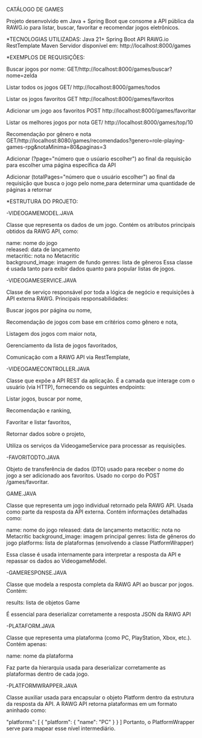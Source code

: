 CATÁLOGO DE GAMES


Projeto desenvolvido em Java + Spring Boot que consome a API pública da RAWG.io para listar, buscar, favoritar e recomendar jogos eletrônicos.



*TECNOLOGIAS UTILIZADAS:
Java 21+
Spring Boot
API RAWG.io
RestTemplate
Maven
Servidor disponível em:
http://localhost:8000/games




*EXEMPLOS DE REQUISIÇÕES:



Buscar jogos por nome:
GET/http://localhost:8000/games/buscar?nome=zelda

Listar todos os jogos 
GET/ http://localhost:8000/games/todos

Listar os jogos favoritos
GET http://localhost:8000/games/favoritos

Adicionar um jogo aos favoritos
POST  http://localhost:8000/games/favoritar

Listar os melhores jogos por nota
GET/ http://localhost:8000/games/top/10


Recomendação por gênero e nota
GET/http://localhost:8080/games/recomendados?genero=role-playing-games-rpg&notaMinima=80&paginas=3


Adicionar (?page="número que o usúario escolher") ao final da requisição para escolher uma página específica da API

Adicionar (totalPages="número que o usuário escolher") ao final da requisição que busca o jogo pelo nome,para determinar uma quantidade de páginas a retornar



*ESTRUTURA DO PROJETO:



-VIDEOGAMEMODEL.JAVA

Classe que representa os dados de um jogo.
Contém os atributos principais obtidos da RAWG API, como:
    
name: nome do jogo    
released: data de lançamento   
metacritic: nota no Metacritic    
background_image: imagem de fundo
genres: lista de gêneros
Essa classe é usada tanto para exibir dados quanto para popular listas de jogos.

-VIDEOGAMESERVICE.JAVA

Classe de serviço responsável por toda a lógica de negócio e requisições à API externa RAWG.
Principais responsabilidades:

Buscar jogos por página ou nome,

Recomendação de jogos com base em critérios como gênero e nota,

Listagem dos jogos com maior nota,

Gerenciamento da lista de jogos favoritados,

Comunicação com a RAWG API via RestTemplate,



-VIDEOGAMECONTROLLER.JAVA

Classe que expõe a API REST da aplicação.
É a camada que interage com o usuário (via HTTP), fornecendo os seguintes endpoints:

Listar jogos, buscar por nome,

Recomendação e ranking,

Favoritar e listar favoritos,

Retornar dados sobre o projeto,

Utiliza os serviços da VideogameService para processar as requisições.



-FAVORITODTO.JAVA

Objeto de transferência de dados (DTO) usado para receber o nome do jogo a ser adicionado aos favoritos.
Usado no corpo do POST /games/favoritar.



GAME.JAVA

Classe que representa um jogo individual retornado pela RAWG API.
Usada como parte da resposta da API externa. Contém informações detalhadas como:

name: nome do jogo
released: data de lançamento
metacritic: nota no Metacritic
background_image: imagem principal
genres: lista de gêneros do jogo
platforms: lista de plataformas (envolvendo a classe PlatformWrapper)

Essa classe é usada internamente para interpretar a resposta da API e repassar os dados ao VideogameModel.



-GAMERESPONSE.JAVA

Classe que modela a resposta completa da RAWG API ao buscar por jogos.
Contém:

results: lista de objetos Game

É essencial para deserializar corretamente a resposta JSON da RAWG API

-PLATAFORM.JAVA

Classe que representa uma plataforma (como PC, PlayStation, Xbox, etc.).
Contém apenas:

name: nome da plataforma

Faz parte da hierarquia usada para deserializar corretamente as plataformas dentro de cada jogo.



-PLATFORMWRAPPER.JAVA

Classe auxiliar usada para encapsular o objeto Platform dentro da estrutura da resposta da API.
A RAWG API retorna plataformas em um formato aninhado como:

"platforms": [
  {
    "platform": {
      "name": "PC"
    }
  }
]
Portanto, o PlatformWrapper serve para mapear esse nível intermediário.



